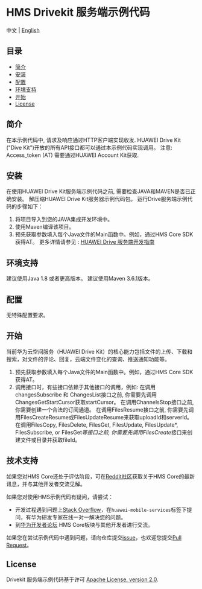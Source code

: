 # HMS Drivekit 服务端示例代码
中文 | [English](https://github.com/HMS-Core/hms-drive-serverdemo)
## 目录

 * [简介](#简介)
 * [安装](#安装)
 * [配置](#配置)
 * [环境支持](#环境支持)
 * [开始](#开始)
 * [License](#license)


## 简介

在本示例代码中, 请求及响应通过HTTP客户端实现收发. HUAWEI Drive Kit ("Dive Kit")开放的所有API接口都可以通过本示例代码实现调用。 
注意: Access_token (AT) 需要通过HUAWEI Account Kit获取.

## 安装
在使用HUAWEI Drive Kit服务端示例代码之前, 需要检查JAVA和MAVEN是否已正确安装。
解压缩HUAWEI Drive Kit服务器示例代码包。
运行Drive服务端示例代码的步骤如下：
1. 将项目导入到您的JAVA集成开发环境中。
2. 使用Maven编译该项目。
3. 预先获取参数填入每个Java文件的Main函数中。例如，通过HMS Core SDK获得AT。
更多详情请参见 : [HUAWEI Drive 服务端开发指南](https://developer.huawei.com/consumer/cn/doc/development/HMSCore-Guides/server-dev-0000001050039664)


## 环境支持 
建议使用Java 1.8 或者更高版本。
建议使用Maven 3.6.1版本。


## 配置 
无特殊配置要求。

## 开始 
当前华为云空间服务（HUAWEI Drive Kit）的核心能力包括文件的上传、下载和搜索，对文件的评论、回复，云端文件变化的查询、推送通知功能等。
1. 预先获取参数填入每个Java文件的Main函数中。例如，通过HMS Core SDK获得AT。
2. 调用接口时，有些接口依赖于其他接口的调用，例如:
在调用changesSubscribe 和 ChangesList接口之前, 你需要先调用ChangesGetStartCursor获取startCursor。
在调用ChannelsStop接口之前,你需要创建一个合法的订阅通道。
在调用FilesResume接口之前, 你需要先调用FilesCreateResume或FilesUpdateResume来获取uploadId和serverId。
在调用FilesCopy, FilesDelete, FilesGet, FilesUpdate, FilesUpdate*, FilesSubscribe, or FilesGet*等接口之前, 你需要先调用FilesCreate*接口来创建文件或目录并获取fileId。

## 技术支持
如果您对HMS Core还处于评估阶段，可在[Reddit社区](https://www.reddit.com/r/HuaweiDevelopers/)获取关于HMS Core的最新讯息，并与其他开发者交流见解。

如果您对使用HMS示例代码有疑问，请尝试：
- 开发过程遇到问题上[Stack Overflow](https://stackoverflow.com/questions/tagged/huawei-mobile-services)，在`huawei-mobile-services`标签下提问，有华为研发专家在线一对一解决您的问题。
- 到[华为开发者论坛](https://developer.huawei.com/consumer/cn/forum/blockdisplay?fid=18) HMS Core板块与其他开发者进行交流。

如果您在尝试示例代码中遇到问题，请向仓库提交[issue](https://github.com/HMS-Core/hms-drive-serverdemo/issues)，也欢迎您提交[Pull Request](https://github.com/HMS-Core/hms-drive-serverdemo/pulls)。

##  License
Drivekit 服务端示例代码基于许可 [Apache License, version 2.0](http://www.apache.org/licenses/LICENSE-2.0).
